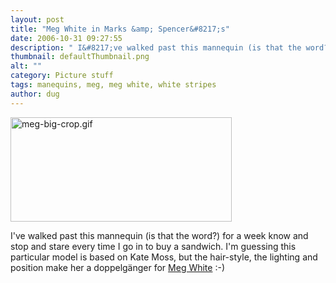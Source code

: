 ```yaml
---
layout: post
title: "Meg White in Marks &amp; Spencer&#8217;s"
date: 2006-10-31 09:27:55
description: " I&#8217;ve walked past this mannequin (is that the word?) for a week know and stop and stare every time I go in to buy a sandwich. I&#8217;m guessing this particular model is based on Kate Moss, but the hair-style,&#8230;"
thumbnail: defaultThumbnail.png
alt: ""
category: Picture stuff
tags: manequins, meg, meg white, white stripes
author: dug
---
```


<p><a href="http://www.donkeyontheedge.com/i/meg-big.jpg"><img alt="meg-big-crop.gif" src="http://www.donkeyontheedge.com/i/meg-big-crop-thumb.gif" width="354" height="167" /></a></p>

<p>I've walked past this mannequin (is that the word?) for a week know and stop and stare every time I go in to buy a sandwich. I'm guessing this particular model is based on Kate Moss, but the hair-style, the lighting and position make her a doppelgänger for <a href="http://www.celebrity-babies.com/2006/09/is_meg_white_ex.html">Meg White</a> :-)</p>
